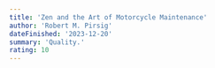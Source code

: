 ```yaml
---
title: 'Zen and the Art of Motorcycle Maintenance'
author: 'Robert M. Pirsig'
dateFinished: '2023-12-20'
summary: 'Quality.'
rating: 10
---
```

